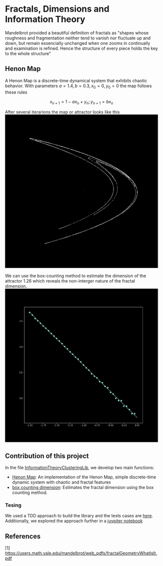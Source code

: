 # Fractals, Dimensions and Information Theory

Mandelbrot provided a beautiful definition of fractals as "shapes whose roughness and fragmentation neither tend to vanish nor fluctuate up and down,
but remain essencially unchanged when one zooms in continually and examination is refined. Hence the structure of every piece holds the key to the 
whole structure"

## Henon Map

A Henon Map is a discrete-time dynamical system that exhibits chaotic behavior. With parameters $a=1.4, b=0.3, x_0=0, y_0=0$ the map follows these rules
```math
x_{n+1} = 1 - a x_n + y_n; 
y_{n+1} = b x_n
```

After several iterarions the map or attractor looks like this
![Henon Map](https://github.com/HACP/DataScienceReviewLibrary/blob/main/wiki/assets/figures/Henon.png)

We can use the box-counting method to estimate the dimension of the attractor 1.26 which reveals the non-interger nature of the fractal dimension.
![Henon Map Dimension](https://github.com/HACP/DataScienceReviewLibrary/blob/main/wiki/assets/figures/fractal_dimension.png)

## Contribution of this project
In the file [InformationTheoryClusteringLib](https://github.com/HACP/DataScienceReviewLibrary/blob/main/code/src/InformationTheoryFractalsLib.py), we develop two main functions: 
- [Henon Map](https://github.com/HACP/DataScienceReviewLibrary/blob/05b8f37e62ddda3d692919f1b1b5d19dc0b72b8a/code/src/InformationTheoryFractalsLib.py#L6): An implementation of the Henon Map, simple discrete-time dynamic system with chaotic and fractal features
- [box counting dimension](https://github.com/HACP/DataScienceReviewLibrary/blob/05b8f37e62ddda3d692919f1b1b5d19dc0b72b8a/code/src/InformationTheoryFractalsLib.py#L64): Estimates the fractal dimension using the box counting method. 

### Tesing
We used a TDD approach to build the library and the tests cases are [here](https://github.com/HACP/DataScienceReviewLibrary/blob/main/code/test/InformationTheoryFractalsLib_test.py). Additionally, we explored the approach further in a [juypiter notebook](https://github.com/HACP/DataScienceReviewLibrary/blob/main/code/notebooks/Fractal%20Dimensions%20Test%20Cases.ipynb)


## References
[1] https://users.math.yale.edu/mandelbrot/web_pdfs/fractalGeometryWhatIsIt.pdf
